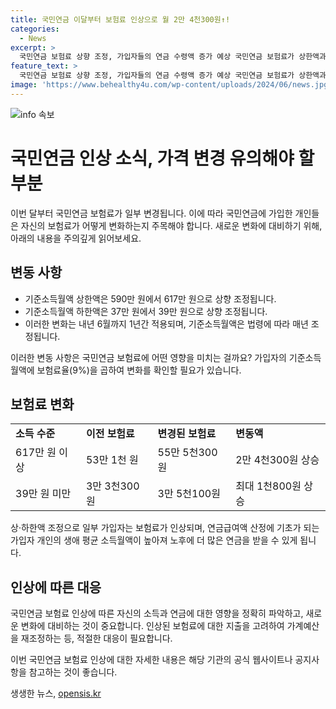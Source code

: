 ```yaml
---
title: 국민연금 이달부터 보험료 인상으로 월 2만 4천300원↑!
categories:
  - News
excerpt: >
  국민연금 보험료 상향 조정, 가입자들의 연금 수령액 증가 예상 국민연금 보험료가 상한액과 하한액이 상향조정됨에 따라 가입자들의 보험료가 최대 2만 4천300원까지 인상된다. 이는 가입자 개인의 생애 평균 소득월액이 높아져 노후에 더 많은 연금을 받을 수 있게 될 것으로 전망된다. 상·하한액 조정으로 일부 가입자는 보험료가 인상되지만 그 외의 가입자들에게는 변동이 없다. 이로 인해 국민연금 보험료가 조정되면서 연금급여액이 늘어날 전망이다.
feature_text: >
  국민연금 보험료 상향 조정, 가입자들의 연금 수령액 증가 예상 국민연금 보험료가 상한액과 하한액이 상향조정됨에 따라 가입자들의 보험료가 최대 2만 4천300원까지 인상된다. 이는 가입자 개인의 생애 평균 소득월액이 높아져 노후에 더 많은 연금을 받을 수 있게 될 것으로 전망된다. 상·하한액 조정으로 일부 가입자는 보험료가 인상되지만 그 외의 가입자들에게는 변동이 없다. 이로 인해 국민연금 보험료가 조정되면서 연금급여액이 늘어날 전망이다.
image: 'https://www.behealthy4u.com/wp-content/uploads/2024/06/news.jpg'
---
```


<p><img src="https://www.behealthy4u.com/wp-content/uploads/2024/06/news.jpg" alt="info 속보" /></p>

<h1>국민연금 인상 소식, 가격 변경 유의해야 할 부분</h1>

<p data-ke-size="size16">이번 달부터 국민연금 보험료가 일부 변경됩니다. 이에 따라 국민연금에 가입한 개인들은 자신의 보험료가 어떻게 변화하는지 주목해야 합니다. 새로운 변화에 대비하기 위해, 아래의 내용을 주의깊게 읽어보세요.</p>

<h2 data-ke-size="size26">변동 사항</h2>

<ul>
  <li>기준소득월액 상한액은 590만 원에서 617만 원으로 상향 조정됩니다.</li>
  <li>기준소득월액 하한액은 37만 원에서 39만 원으로 상향 조정됩니다.</li>
  <li>이러한 변화는 내년 6월까지 1년간 적용되며, 기준소득월액은 법령에 따라 매년 조정됩니다.</li>
</ul>

<p data-ke-size="size16">이러한 변동 사항은 국민연금 보험료에 어떤 영향을 미치는 걸까요? 가입자의 기준소득월액에 보험료율(9%)을 곱하여 변화를 확인할 필요가 있습니다.</p>

<h2 data-ke-size="size26">보험료 변화</h2>

<table>
  <tr>
    <td><b>소득 수준</b></td>
    <td><b>이전 보험료</b></td>
    <td><b>변경된 보험료</b></td>
    <td><b>변동액</b></td>
  </tr>
  <tr>
    <td>617만 원 이상</td>
    <td>53만 1천 원</td>
    <td>55만 5천300원</td>
    <td>2만 4천300원 상승</td>
  </tr>
  <tr>
    <td>39만 원 미만</td>
    <td>3만 3천300원</td>
    <td>3만 5천100원</td>
    <td>최대 1천800원 상승</td>
  </tr>
</table>

<p data-ke-size="size16">상·하한액 조정으로 일부 가입자는 보험료가 인상되며, 연금급여액 산정에 기초가 되는 가입자 개인의 생애 평균 소득월액이 높아져 노후에 더 많은 연금을 받을 수 있게 됩니다.</p>

<h2 data-ke-size="size26">인상에 따른 대응</h2>

<p data-ke-size="size16">국민연금 보험료 인상에 따른 자신의 소득과 연금에 대한 영향을 정확히 파악하고, 새로운 변화에 대비하는 것이 중요합니다. 인상된 보험료에 대한 지출을 고려하여 가계예산을 재조정하는 등, 적절한 대응이 필요합니다.</p>

<p data-ke-size="size16">이번 국민연금 보험료 인상에 대한 자세한 내용은 해당 기관의 공식 웹사이트나 공지사항을 참고하는 것이 좋습니다.</p>
생생한 뉴스, <a href="https://opensis.kr" rel="dofollow">opensis.kr</a>


